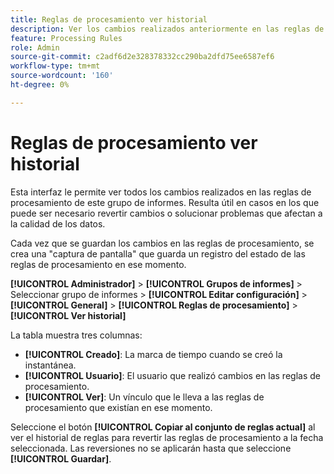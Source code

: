 ```yaml
---
title: Reglas de procesamiento ver historial
description: Ver los cambios realizados anteriormente en las reglas de procesamiento.
feature: Processing Rules
role: Admin
source-git-commit: c2adf6d2e328378332cc290ba2dfd75ee6587ef6
workflow-type: tm+mt
source-wordcount: '160'
ht-degree: 0%

---
```


# Reglas de procesamiento ver historial

Esta interfaz le permite ver todos los cambios realizados en las reglas de procesamiento de este grupo de informes. Resulta útil en casos en los que puede ser necesario revertir cambios o solucionar problemas que afectan a la calidad de los datos.

Cada vez que se guardan los cambios en las reglas de procesamiento, se crea una &quot;captura de pantalla&quot; que guarda un registro del estado de las reglas de procesamiento en ese momento.

**[!UICONTROL Administrador]** > **[!UICONTROL Grupos de informes]** > Seleccionar grupo de informes > **[!UICONTROL Editar configuración]** > **[!UICONTROL General]** > **[!UICONTROL Reglas de procesamiento]** > **[!UICONTROL Ver historial]**

La tabla muestra tres columnas:

* **[!UICONTROL Creado]**: La marca de tiempo cuando se creó la instantánea.
* **[!UICONTROL Usuario]**: El usuario que realizó cambios en las reglas de procesamiento.
* **[!UICONTROL Ver]**: Un vínculo que le lleva a las reglas de procesamiento que existían en ese momento.

Seleccione el botón **[!UICONTROL Copiar al conjunto de reglas actual]** al ver el historial de reglas para revertir las reglas de procesamiento a la fecha seleccionada. Las reversiones no se aplicarán hasta que seleccione **[!UICONTROL Guardar]**.
